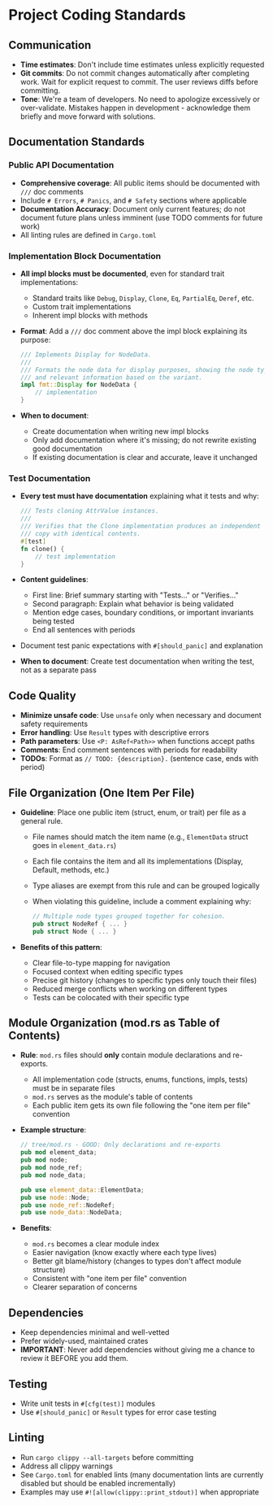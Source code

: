 # Project Coding Standards

## Communication

- **Time estimates**: Don't include time estimates unless explicitly requested
- **Git commits**: Do not commit changes automatically after completing work. Wait for explicit request to commit. The user reviews diffs before committing.
- **Tone**: We're a team of developers. No need to apologize excessively or over-validate. Mistakes happen in development - acknowledge them briefly and move forward with solutions.

## Documentation Standards

### Public API Documentation

- **Comprehensive coverage**: All public items should be documented with `///` doc comments
- Include `# Errors`, `# Panics`, and `# Safety` sections where applicable
- **Documentation Accuracy**: Document only current features; do not document future plans unless imminent (use TODO comments for future work)
- All linting rules are defined in `Cargo.toml`

### Implementation Block Documentation

- **All impl blocks must be documented**, even for standard trait implementations:
  - Standard traits like `Debug`, `Display`, `Clone`, `Eq`, `PartialEq`, `Deref`, etc.
  - Custom trait implementations
  - Inherent impl blocks with methods
- **Format**: Add a `///` doc comment above the impl block explaining its purpose:

  ```rust
  /// Implements Display for NodeData.
  ///
  /// Formats the node data for display purposes, showing the node type
  /// and relevant information based on the variant.
  impl fmt::Display for NodeData {
      // implementation
  }
  ```

- **When to document**:
  - Create documentation when writing new impl blocks
  - Only add documentation where it's missing; do not rewrite existing good documentation
  - If existing documentation is clear and accurate, leave it unchanged

### Test Documentation

- **Every test must have documentation** explaining what it tests and why:

  ```rust
  /// Tests cloning AttrValue instances.
  ///
  /// Verifies that the Clone implementation produces an independent
  /// copy with identical contents.
  #[test]
  fn clone() {
      // test implementation
  }
  ```

- **Content guidelines**:
  - First line: Brief summary starting with "Tests..." or "Verifies..."
  - Second paragraph: Explain what behavior is being validated
  - Mention edge cases, boundary conditions, or important invariants being tested
  - End all sentences with periods
- Document test panic expectations with `#[should_panic]` and explanation
- **When to document**: Create test documentation when writing the test, not as a separate pass

## Code Quality

- **Minimize unsafe code**: Use `unsafe` only when necessary and document safety requirements
- **Error handling**: Use `Result` types with descriptive errors
- **Path parameters**: Use `<P: AsRef<Path>>` when functions accept paths
- **Comments**: End comment sentences with periods for readability
- **TODOs**: Format as `// TODO: {description}.` (sentence case, ends with period)

## File Organization (One Item Per File)

- **Guideline**: Place one public item (struct, enum, or trait) per file as a general rule.
  - File names should match the item name (e.g., `ElementData` struct goes in `element_data.rs`)
  - Each file contains the item and all its implementations (Display, Default, methods, etc.)
  - Type aliases are exempt from this rule and can be grouped logically
  - When violating this guideline, include a comment explaining why:

    ```rust
    // Multiple node types grouped together for cohesion.
    pub struct NodeRef { ... }
    pub struct Node { ... }
    ```

- **Benefits of this pattern**:
  - Clear file-to-type mapping for navigation
  - Focused context when editing specific types
  - Precise git history (changes to specific types only touch their files)
  - Reduced merge conflicts when working on different types
  - Tests can be colocated with their specific type

## Module Organization (mod.rs as Table of Contents)

- **Rule**: `mod.rs` files should **only** contain module declarations and re-exports.
  - All implementation code (structs, enums, functions, impls, tests) must be in separate files
  - `mod.rs` serves as the module's table of contents
  - Each public item gets its own file following the "one item per file" convention
- **Example structure**:

  ```rust
  // tree/mod.rs - GOOD: Only declarations and re-exports
  pub mod element_data;
  pub mod node;
  pub mod node_ref;
  pub mod node_data;

  pub use element_data::ElementData;
  pub use node::Node;
  pub use node_ref::NodeRef;
  pub use node_data::NodeData;
  ```

- **Benefits**:
  - `mod.rs` becomes a clear module index
  - Easier navigation (know exactly where each type lives)
  - Better git blame/history (changes to types don't affect module structure)
  - Consistent with "one item per file" convention
  - Clearer separation of concerns

## Dependencies

- Keep dependencies minimal and well-vetted
- Prefer widely-used, maintained crates
- **IMPORTANT**: Never add dependencies without giving me a chance to review it BEFORE you add them.

## Testing

- Write unit tests in `#[cfg(test)]` modules
- Use `#[should_panic]` or `Result` types for error case testing

## Linting

- Run `cargo clippy --all-targets` before committing
- Address all clippy warnings
- See `Cargo.toml` for enabled lints (many documentation lints are currently disabled but should be enabled incrementally)
- Examples may use `#![allow(clippy::print_stdout)]` when appropriate
